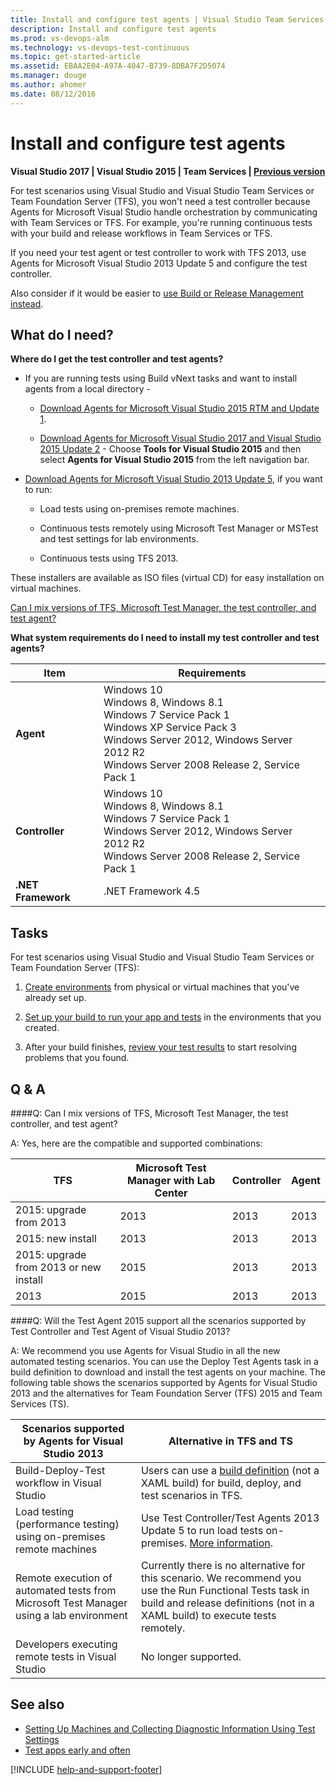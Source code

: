 ```yaml
---
title: Install and configure test agents | Visual Studio Team Services and Team Foundation Server
description: Install and configure test agents
ms.prod: vs-devops-alm
ms.technology: vs-devops-test-continuous 
ms.topic: get-started-article
ms.assetid: EBAA2E04-A97A-4047-B739-8DBA7F2D5074
ms.manager: douge
ms.author: ahomer
ms.date: 08/12/2016
---
```


# Install and configure test agents

**Visual Studio 2017 | Visual Studio 2015 | Team Services | [Previous version](https://msdn.microsoft.com/library/dd648127%28v=vs.120%29.aspx)**

For test scenarios using Visual Studio and 
Visual Studio Team Services or Team Foundation Server (TFS), 
you won't need a test controller because Agents for Microsoft Visual Studio 
handle orchestration by communicating with Team Services or TFS. 
For example, you're running continuous tests with your build and release workflows in Team Services or TFS.

If you need your test agent or test controller to work with TFS 2013, 
use Agents for Microsoft Visual Studio 2013 Update 5 and configure the test controller.

Also consider if it would be easier to [use Build or Release Management instead](../use-build-or-rm-instead-of-lab-management.md).

## What do I need?

**Where do I get the test controller and test agents?**

* If you are running tests using Build vNext tasks and want to install agents from a local directory - 

  * [Download Agents for Microsoft Visual Studio 2015 RTM and Update 1](http://go.microsoft.com/fwlink/p/?LinkId=619266). 

  * [Download Agents for Microsoft Visual Studio 2017 and Visual Studio 2015 Update 2](https://www.visualstudio.com/downloads/download-visual-studio-vs) - Choose **Tools for Visual Studio 2015** and then select **Agents for Visual Studio 2015** from the left navigation bar.

* [Download Agents for Microsoft Visual Studio 2013 Update 5](http://go.microsoft.com/fwlink/p/?LinkId=619264), if you want to run:

  * Load tests using on-premises remote machines.

  * Continuous tests remotely using Microsoft Test Manager or MSTest and test settings for lab environments.

  * Continuous tests using TFS 2013.

These installers are available as ISO files (virtual CD) for easy installation on virtual machines. 

[Can I mix versions of TFS, Microsoft Test Manager, the test controller, and test agent?](#MixedVersions)

**What system requirements do I need to install my test controller and test agents?**

| Item | Requirements |
| ---- | ------------ |
| **Agent** | Windows 10<br />Windows 8, Windows 8.1<br />Windows 7 Service Pack 1<br />Windows XP Service Pack 3<br />Windows Server 2012, Windows Server 2012 R2<br />Windows Server 2008 Release 2, Service Pack 1 |
| **Controller** | Windows 10<br />Windows 8, Windows 8.1<br />Windows 7 Service Pack 1<br />Windows Server 2012, Windows Server 2012 R2<br />Windows Server 2008 Release 2, Service Pack 1 |
| **.NET Framework** | .NET Framework 4.5 |

## Tasks

For test scenarios using Visual Studio and Visual Studio 
Team Services or Team Foundation Server (TFS):

1. [Create environments](../../continuous-testing/set-up-continuous-test-environments-builds.md) 
   from physical or virtual machines that you've already set up.

1. [Set up your build to run your app and tests](../../continuous-testing/set-up-continuous-testing-builds.md) 
   in the environments that you created.

1. After your build finishes, [review your test results](../../continuous-testing/getting-started/review-continuous-test-results-after-build.md) 
   to start resolving problems that you found.

## Q & A

<!-- BEGINSECTION class="m-qanda" -->

<a name="MixedVersions"></a>

####Q: Can I mix versions of TFS, Microsoft Test Manager, the test controller, and test agent?

A: Yes, here are the compatible and supported combinations:

| TFS | Microsoft Test Manager with Lab Center | Controller | Agent |
| --- | -------------------------------------- | ---------- | ----- |
| 2015: upgrade from 2013 | 2013 | 2013 |2013 |
| 2015: new install | 2013 | 2013 | 2013 |
| 2015: upgrade from 2013 or new install | 2015 | 2013 | 2013 |
| 2013 | 2015 | 2013 | 2013 |

####Q: Will the Test Agent 2015 support all the scenarios supported by Test Controller and Test Agent of Visual Studio 2013?

A: We recommend you use Agents for Visual Studio in all the new automated testing scenarios. 
You can use the Deploy Test Agents task in a build definition to download and install the test agents on your machine.
The following table shows the scenarios supported by Agents for Visual Studio 2013
and the alternatives for Team Foundation Server (TFS) 2015 and Team Services (TS).

| Scenarios supported by Agents for Visual Studio 2013 | Alternative in TFS and TS |
| --- | --- |
| Build-Deploy-Test workflow in Visual Studio | Users can use a [build definition](../../../build/overview.md) (not a XAML build) for build, deploy, and test scenarios in TFS. |
| Load testing (performance testing) using on-premises remote machines | Use Test Controller/Test Agents 2013 Update 5 to run load tests on-premises. [More information](https://msdn.microsoft.com/en-us/library/ff400223.aspx). |
| Remote execution of automated tests from Microsoft Test Manager using a lab environment | Currently there is no alternative for this scenario. We recommend you use the Run Functional Tests task in build and release definitions (not in a XAML build) to execute tests remotely. |
| Developers executing remote tests in Visual Studio | No longer supported. |

<!-- ENDSECTION -->

## See also

* [Setting Up Machines and Collecting Diagnostic Information Using Test Settings](https://msdn.microsoft.com/library/dd286743%28v=vs.140%29.aspx)
* [Test apps early and often](../../index.md)

[!INCLUDE [help-and-support-footer](../../_shared/help-and-support-footer.md)] 
